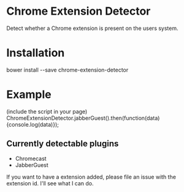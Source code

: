 # Chrome Extension Detector
Detect whether a Chrome extension is present on the users system.

# Installation
bower install --save chrome-extension-detector

# Example
(include the script in your page)
ChromeExtensionDetector.jabberGuest().then(function(data) {console.log(data)});

## Currently detectable plugins
- Chromecast
- JabberGuest

If you want to have a extension added, please file an issue with the extension id. I'll see what I can do.

